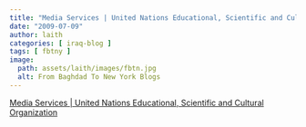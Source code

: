 ```yaml
---
title: "Media Services | United Nations Educational, Scientific and Cultural Organization"
date: "2009-07-09"
author: laith
categories: [ iraq-blog ]
tags: [ fbtny ]
image:
  path: assets/laith/images/fbtn.jpg
  alt: From Baghdad To New York Blogs
---
```


[Media Services | United Nations Educational, Scientific and Cultural Organization](https://portal.unesco.org/en/ev.php-URL_ID=46073&URL_DO=DO_TOPIC&URL_SECTION=201.htm)
